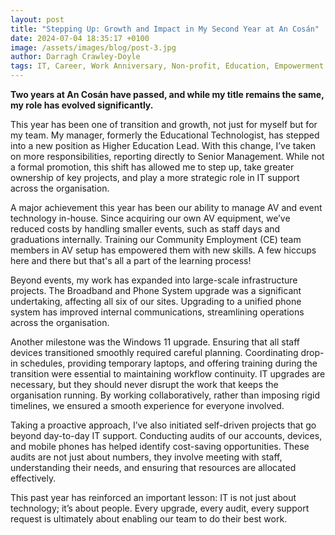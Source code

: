 ```yaml
---
layout: post
title: "Stepping Up: Growth and Impact in My Second Year at An Cosán"
date: 2024-07-04 18:35:17 +0100
image: /assets/images/blog/post-3.jpg
author: Darragh Crawley-Doyle
tags: IT, Career, Work Anniversary, Non-profit, Education, Empowerment
---
```


**Two years at An Cosán have passed, and while my title remains the same, my role has evolved significantly.**

This year has been one of transition and growth, not just for myself but for my team. My manager, formerly the Educational Technologist, has stepped into a new position as Higher Education Lead. With this change, I’ve taken on more responsibilities, reporting directly to Senior Management. While not a formal promotion, this shift has allowed me to step up, take greater ownership of key projects, and play a more strategic role in IT support across the organisation.

A major achievement this year has been our ability to manage AV and event technology in-house. Since acquiring our own AV equipment, we’ve reduced costs by handling smaller events, such as staff days and graduations internally. Training our Community Employment (CE) team members in AV setup has empowered them with new skills. A few hiccups here and there but that's all a part of the learning process!

Beyond events, my work has expanded into large-scale infrastructure projects. The Broadband and Phone System upgrade was a significant undertaking, affecting all six of our sites. Upgrading to a unified phone system has improved internal communications, streamlining operations across the organisation.

Another milestone was the Windows 11 upgrade. Ensuring that all staff devices transitioned smoothly required careful planning. Coordinating drop-in schedules, providing temporary laptops, and offering training during the transition were essential to maintaining workflow continuity. IT upgrades are necessary, but they should never disrupt the work that keeps the organisation running. By working collaboratively, rather than imposing rigid timelines, we ensured a smooth experience for everyone involved.

Taking a proactive approach, I’ve also initiated self-driven projects that go beyond day-to-day IT support. Conducting audits of our accounts, devices, and mobile phones has helped identify cost-saving opportunities. These audits are not just about numbers, they involve meeting with staff, understanding their needs, and ensuring that resources are allocated effectively.

This past year has reinforced an important lesson: IT is not just about technology; it’s about people. Every upgrade, every audit, every support request is ultimately about enabling our team to do their best work.